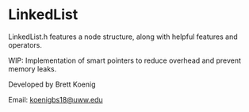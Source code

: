 # LinkedList

LinkedList.h features a node structure, along with helpful features and operators.

WIP: Implementation of smart pointers to reduce overhead and prevent memory leaks.

Developed by Brett Koenig

Email: koenigbs18@uww.edu
